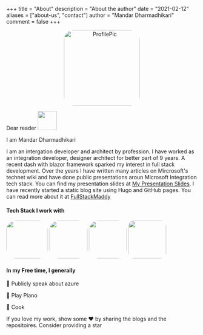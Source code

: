 +++
title = "About"
description = "About the author"
date = "2021-02-12"
aliases = ["about-us", "contact"]
author = "Mandar Dharmadhikari"
comment = false
+++

 <p align='center' >
    <img src="/images/about/generalimages/profilepic.jpg" alt="ProfilePic"
	title="Profile Pic" width="200" height = "200"style="display: block;
  margin-left: auto;
  margin-right: auto; border-radius: 25px;"
     />
</p>

Dear reader <img src='/images/about/generalimages/wave.gif' width="50" height="50">

I am Mandar Dharmadhikari

I am an intergation developer and architect by profession. I have worked as an integration developer, designer architect for better part of 9 years. A recent dash with blazor framework sparked my interest in full stack development.  Over the years I have written many articles on Mircrosoft's technet wiki and have done public presentations aroun Microsoft Integration tech stack. You can find my presentation slides at [My Presentation Slides](https://github.com/fullstackmaddy/Presentations). I have recently started a static blog site using Hugo and GitHub pages. You can read more about it at [FullStackMaddy](https://fullstackmaddy.github.io/)

#### Tech Stack I work with

<p>
    <img href="https://azure.microsoft.com/" src="/images/about/techstackimages/azure.png" 	width="110" height = "100" style="border-radius: 25px;"/>
    <img href="https://docs.microsoft.com/en-us/biztalk/" src="/images/about/techstackimages/BizTalkServer.png" width="100" height = "100" style="border-radius: 25px;"/>
    <img src="/images/about/techstackimages/Blazor.png"
	width="100" height = "100" style="border-radius: 25px;"/>
    <img src="/images/about/techstackimages/GitHubActions.png" width="100" height = "100" style="border-radius: 15px;"/>
</p>

#### In my Free time, I generally

:loudspeaker: Publicly speak about azure

:musical_keyboard: Play Piano

:pizza: Cook

If you love my work, show some :heart: by sharing the blogs and the repositoires. Consider providing a star
